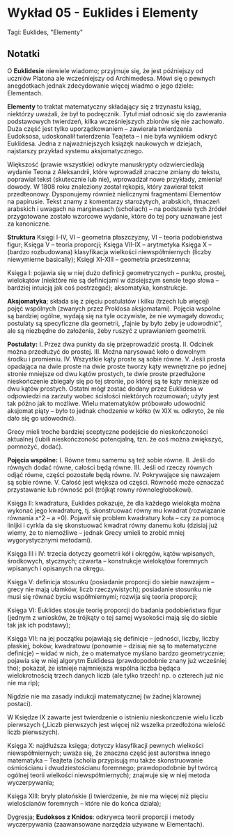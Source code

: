 # Wykład 05 - Euklides i Elementy

Tagi: Euklides, "Elementy"

## Notatki

O **Euklidesie** niewiele wiadomo; przyjmuje się, że jest późniejszy od uczniów Platona ale wcześniejszy od Archimedesa. Mówi się o pewnych anegdotkach jednak zdecydowanie więcej wiadmo o jego dziele: Elementach.

**Elementy** to traktat matematyczny składający się z trzynastu ksiąg, niektórzy uważali, że był to podręcznik. Tytuł miał odnosić się do zawierania podstawowych twierdzeń, kilka wcześniejszych zbiorów się nie zachowało.
Duża część jest tylko uporządkowaniem – zawierała twierdzenia Eudoksosa, udoskonalił twierdzenia Teajteta – i nie była wynikiem odkryć Euklidesa.
Jedna z najważniejszych książęk naukowych w dziejach, najstarszy przykład systemu aksjomatycznego. 

Większość (prawie wszystkie) odkryte manuskrypty odzwierciedlają wydanie Teona z Aleksandrii, które wprowadził znaczne zmiany do tekstu, poprawiał tekst (skutecznie lub nie), wprowadzał nowe przykłady, zmieniał dowody. W 1808 roku znaleziony został rękopis, który zawierał tekst przedteonowy.
Dysponujemy również nielicznymi fragmentami Elementów na papirusie.
Tekst znamy z komentarzy starożytych, arabskich, tłmaczeń arabskich i uwagach na marginesach (scholiach) – na podstawie tych źródeł  przygotowane zostało wzorcowe wydanie, które do tej pory uznawane jest za kanoniczne. 

**Struktura**
Księgi I-IV, VI – geometria płaszczyzny, VI – teoria podobieństwa figur;
Księga V – teoria proporcji;
Księga VII-IX – arytmetyka
Księga X – (bardzo rozbudowana) klasyfikacja wielkości niewspółmiernych (liczby niewymierne basically);
Księgi XI-XIII – geometria przestrzenna;

Księga I: pojawia się w niej dużo definicji geometrycznych – punktu, prostej, wielokątów (niektóre nie są definicjami w dzisiejszym sensie tego słowa – bardziej intuicją jak coś postrzegać); aksomatyka, konstrukcje.

**Aksjomatyka**; składa się z pięciu postulatów i kilku (trzech lub więcej) pojęć wspólnych (zwanych przez Proklosa aksjomatami). Pojęcia wspólne są bardziej ogólne, wydają się na tyle oczywiste, że nie wymagały dowodu; postulaty są specyficzne dla geometrii, „fajnie by było żeby je udowodnić”, ale są niezbędne do założenia, żeby ruszyć z uprawianiem geometrii.

**Postulaty:**
    I. Przez dwa punkty da się przeprowadzić prostą.
    II. Odcinek można przedłużyć do prostej.
    III. Można narysować koło o dowolnym środku i promieniu.
    IV. Wszystkie kąty proste są sobie równe.
    V. Jeśli prosta opadająca na dwie proste na dwie proste tworzy kąty wewnętrzne po jednej stronie mniejsze od dwu kątów prostych, te dwie proste przedłużone nieskończenie zbiegały się po tej stronie, po której są te kąty mniejsze od dwu kątów prostych.
Ostatni mógł zostać dodany przez Euklidesa w odpowiedzi na zarzuty wobec ścisłości niektórych rozumowań; użyty jest tak późno jak to możliwe.
Wielu matematyków próbowało udowodnić aksjomat piąty – było to jednak chodzenie w kółko (w XIX w. odkryto, że nie dało się go udowodnić).

Grecy mieli troche bardziej sceptyczne podejście do nieskończoności aktualnej (lubili nieskończoność potencjalną, tzn. że coś można zwiększyć, pomnożyć, dodać).

**Pojęcia wspólne:**
    I. Równe temu samemu są też sobie równe.
    II. Jeśli do równych dodać równe, całości będą równe.
    III. Jeśli od rzeczy równych odjąć równe, części pozostałe będą równe.
    IV. Pokrywające się nawzajem są sobie równe.
    V. Całość jest większa od części.
Równość może oznaczać przystawanie lub równość pól (trójkąt rowny równoległobokowi).

Księga II: kwadratura, Euklides pokazuje, że dla każdego wielokąta można wykonać jego kwadraturę, tj. skonstruować równy mu kwadrat (rozwiązanie równania x^2 – a =0). Pojawił się problem kwadratury koła – czy za pomocą linijki i cyrkla da się skonstuować kwadrat równy danemu kołu (dzisiaj już wiemy, że to niemożliwe – jednak Grecy umieli to zrobić mniej wygorystycznymi metodami).

Księga III i IV: trzecia dotyczy geometrii kół i okręgów, kątów wpisanych, środkowych, stycznych; czwarta – konstrukcje wielokątów foremnych wpisanych i opisanych na okręgu.

Księga V: definicja stosunku (posiadanie proporcji do siebie nawzajem – grecy nie mają ułamków, liczb rzeczywistych); posiadanie stosunku nie musi się równać byciu współmiernymi; rozwija się teoria proporcji;

Księga VI: Euklides stosuje teorię proporcji do badania podobieństwa figur (jednym z wniosków, że trójkąty o tej samej wysokości mają się do siebie tak jak ich podstawy); 

Księga VII: na jej początku pojawiają się definicje – jedności, liczby, liczby płaskiej, boków, kwadratowu (ponownie – dzisiaj nie są to matematyczne definicje) – widać w nich, że o matematyce myślano bardzo geometrycznie; pojawia się w niej algorytm Euklidesa (prawdopodobnie znany już wcześniej tho);  pokazał, że istnieje najmniejsza wspólna liczba będąca wielokrotnością trzech danych liczb (ale tylko trzech! np. o czterech już nic nie ma rip);

Nigdzie nie ma zasady indukcji matematycznej (w żadnej klarownej postaci).

W Księdze IX zawarte jest twierdzenie o istnieniu nieskończenie wielu liczb pierwszych („Liczb pierwszych jest więcej niż wszelka przedłożona wielość liczb pierwszych). 

Księga X: najdłuższa księga; dotyczy klasyfikacji pewnych wielkości niewspółmiernych; uważa się, że znaczna część jest autorstwa innego matematyka – Teajteta (scholia przypisują mu także skonstruowanie ośmiościanu i dwudziestościanu foremnego; prawdopodobnie był twórcą ogólnej teorii wielkości niewspółmiernych); znajwuje się w niej metoda wyczerpywania; 

Księga XIII: bryły platońskie (i twierdzenie, że nie ma więcej niż pięciu wielościanów foremnych – które nie do końca działa);

Dygresja; **Eudoksos z Knidos**: odkrywca teorii proporcji i metody wyczerpywania (zaawansowane narzędzia używane w Elementach).
